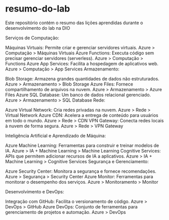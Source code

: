 # resumo-do-lab
Este repositório contém o resumo das lições aprendidas durante o desenvolvimento do lab na DIO


Serviços de Computação:

Máquinas Virtuais: Permite criar e gerenciar servidores virtuais. Azure > Computação > Máquinas Virtuais
Azure Functions: Executa código sem precisar gerenciar servidores (serverless). Azure > Computação > Functions
Azure App Services: Facilita a hospedagem de aplicativos web. Azure > Computação > App Services
Armazenamento:

Blob Storage: Armazena grandes quantidades de dados não estruturados. Azure > Armazenamento > Blob Storage
Azure Files: Fornece compartilhamento de arquivos na nuvem. Azure > Armazenamento > Azure Files
Azure SQL Database: Um banco de dados relacional gerenciado. Azure > Armazenamento > SQL Database
Rede:

Azure Virtual Network: Cria redes privadas na nuvem.  Azure > Rede > Virtual Network
Azure CDN: Acelera a entrega de conteúdo para usuários em todo o mundo.  Azure > Rede > CDN
VPN Gateway: Conecta redes locais à nuvem de forma segura. Azure > Rede > VPN Gateway

Inteligência Artificial e Aprendizado de Máquina:

Azure Machine Learning: Ferramentas para construir e treinar modelos de IA. Azure > IA + Machine Learning > Machine Learning
Cognitive Services: APIs que permitem adicionar recursos de IA a aplicativos.  Azure > IA + Machine Learning > Cognitive Services
Segurança e Gerenciamento: 

Azure Security Center: Monitora a segurança e fornece recomendações. Azure > Segurança > Security Center
Azure Monitor: Ferramentas para monitorar o desempenho dos serviços. Azure > Monitoramento > Monitor

Desenvolvimento e DevOps:

Integração com GitHub: Facilita o versionamento de código.  Azure > DevOps > GitHub
Azure DevOps: Conjunto de ferramentas para gerenciamento de projetos e automação. Azure > DevOps
